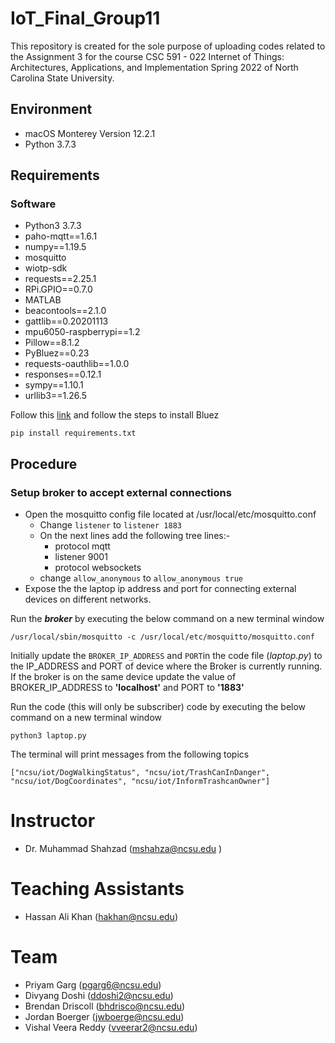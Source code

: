 # IoT_Final_Group11

This repository is created for the sole purpose of uploading codes related to the Assignment 3 for the course CSC 591 - 022 Internet of Things: Architectures, Applications, and Implementation Spring 2022 of North Carolina State University.

## Environment
- macOS Monterey Version 12.2.1
- Python 3.7.3

## Requirements
### Software
- Python3 3.7.3
- paho-mqtt==1.6.1
- numpy==1.19.5
- mosquitto 
- wiotp-sdk
- requests==2.25.1
- RPi.GPIO==0.7.0
- MATLAB
- beacontools==2.1.0
- gattlib==0.20201113
- mpu6050-raspberrypi==1.2
- Pillow==8.1.2
- PyBluez==0.23
- requests-oauthlib==1.0.0
- responses==0.12.1
- sympy==1.10.1
- urllib3==1.26.5


Follow this [link](https://learn.adafruit.com/install-bluez-on-the-raspberry-pi/installation) and follow the steps to install Bluez

```
pip install requirements.txt
```

## Procedure
### Setup broker to accept external connections
- Open the mosquitto config file located at /usr/local/etc/mosquitto.conf
  - Change `listener` to `listener 1883`
  - On the next lines add the following tree lines:-
    - protocol mqtt
    - listener 9001
    - protocol websockets
  - change `allow_anonymous` to `allow_anonymous true`
- Expose the the laptop ip address and port for connecting external devices on different networks.

Run the ***broker*** by executing the below command on a new terminal window
```
/usr/local/sbin/mosquitto -c /usr/local/etc/mosquitto/mosquitto.conf
```

Initially update the `BROKER_IP_ADDRESS` and `PORT`in the code file (*laptop.py*) to the IP_ADDRESS and PORT of device where the Broker is currently running. If the broker is on the same device update the value of BROKER_IP_ADDRESS to **'localhost'** and PORT to **'1883'**

Run the code (this will only be subscriber) code by executing the below command on a new terminal window
```
python3 laptop.py
```

The terminal will print messages from the following topics 
```
["ncsu/iot/DogWalkingStatus", "ncsu/iot/TrashCanInDanger", "ncsu/iot/DogCoordinates", "ncsu/iot/InformTrashcanOwner"]
```

# Instructor
- Dr. Muhammad Shahzad (mshahza@ncsu.edu )

# Teaching Assistants
- Hassan Ali Khan (hakhan@ncsu.edu)

# Team
- Priyam Garg (pgarg6@ncsu.edu)
- Divyang Doshi	(ddoshi2@ncsu.edu)
- Brendan Driscoll (bhdrisco@ncsu.edu)
- Jordan Boerger (jwboerge@ncsu.edu)
- Vishal Veera Reddy (vveerar2@ncsu.edu)
